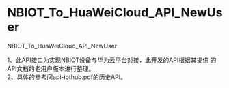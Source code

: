# NBIOT_To_HuaWeiCloud_API_NewUser
NBIOT_To_HuaWeiCloud_API_NewUser

1、此API接口为实现NBIOT设备与华为云平台对接，此开发的API根据其提供
   的API文档的老用户版本进行整理。  
2、具体的参考间api-iothub.pdf的历史API。   
  
 
